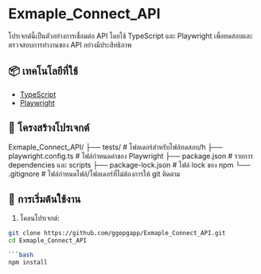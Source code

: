 # Exmaple_Connect_API

โปรเจกต์นี้เป็นตัวอย่างการเชื่อมต่อ API โดยใช้ TypeScript และ Playwright เพื่อทดสอบและตรวจสอบการทำงานของ API อย่างมีประสิทธิภาพ

## 📦 เทคโนโลยีที่ใช้

- [TypeScript](https://www.typescriptlang.org/)
- [Playwright](https://playwright.dev/)

## 📁 โครงสร้างโปรเจกต์

Exmaple_Connect_API/
├── tests/ # โฟลเดอร์สำหรับไฟล์ทดสอบ/h
├── playwright.config.ts # ไฟล์กำหนดค่าของ Playwright
├── package.json # รายการ dependencies และ scripts
├── package-lock.json # ไฟล์ lock ของ npm
└── .gitignore # ไฟล์กำหนดไฟล์/โฟลเดอร์ที่ไม่ต้องการให้ git ติดตาม


## 🚀 การเริ่มต้นใช้งาน

1. โคลนโปรเจกต์:

```bash
git clone https://github.com/ggopgapp/Exmaple_Connect_API.git
cd Exmaple_Connect_API

```bash
npm install
